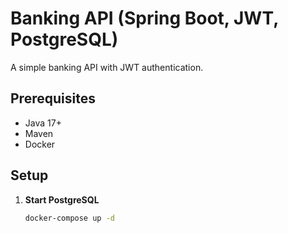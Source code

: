 # Banking API (Spring Boot, JWT, PostgreSQL)

A simple banking API with JWT authentication.

## Prerequisites

- Java 17+
- Maven
- Docker

## Setup

1. **Start PostgreSQL**

   ```bash
   docker-compose up -d
   